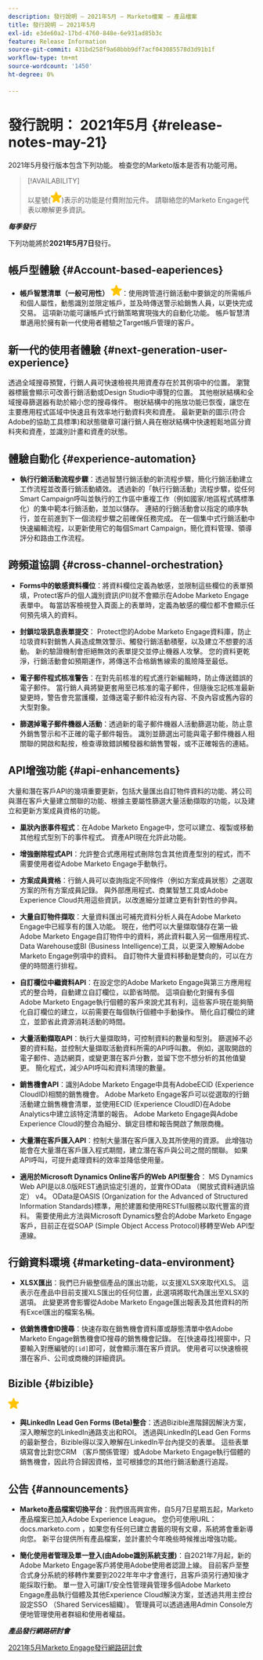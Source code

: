 ```yaml
---
description: 發行說明 — 2021年5月 — Marketo檔案 — 產品檔案
title: 發行說明 — 2021年5月
exl-id: e3de60a2-17bd-4760-848e-6e931ad85b3c
feature: Release Information
source-git-commit: 431bd258f9a68bbb9df7acf043085578d3d91b1f
workflow-type: tm+mt
source-wordcount: '1450'
ht-degree: 0%

---
```


# 發行說明： 2021年5月 {#release-notes-may-21}

2021年5月發行版本包含下列功能。 檢查您的Marketo版本是否有功能可用。

>[!AVAILABILITY]
>
>以星號(![](assets/yellow-star.png))表示的功能是付費附加元件。 請聯絡您的Marketo Engage代表以瞭解更多資訊。

**_每季發行_**

下列功能將於&#x200B;**2021年5月7日**&#x200B;發行。

## 帳戶型體驗 {#Account-based-eaperiences}

* **帳戶智慧清單（一般可用性）** ![](assets/yellow-star.png)：使用跨管道行銷活動中要鎖定的所需帳戶和個人屬性，動態識別並限定帳戶，並及時傳送警示給銷售人員，以更快完成交易。 這項新功能可讓帳戶式行銷策略實現強大的自動化功能。 帳戶智慧清單適用於擁有新一代使用者體驗之Target帳戶管理的客戶。

## 新一代的使用者體驗 {#next-generation-user-experience}

透過全域搜尋預覽，行銷人員可快速檢視共用資產存在於其例項中的位置。 瀏覽器標籤會顯示可改善行銷活動或Design Studio中導覽的位置。 其他樹狀結構和全域搜尋篩選器有助於縮小您的搜尋條件。 樹狀結構中的拖放功能已恢復，讓您在主要應用程式區域中快速且有效率地行動資料夾和資產。 最新更新的圖示(符合Adobe的協助工具標準)和狀態徽章可讓行銷人員在樹狀結構中快速輕鬆地區分資料夾和資產，並識別計畫和資產的狀態。

## 體驗自動化 {#experience-automation}

* **執行行銷活動流程步驟**：透過智慧行銷活動的新流程步驟，簡化行銷活動建立工作流程並改善行銷活動績效。 透過新的「執行行銷活動」流程步驟，從任何Smart Campaign呼叫並執行的工作區中重複工作（例如國家/地區程式碼標準化）的集中範本行銷活動，並加以儲存。 連結的行銷活動會以指定的順序執行，並在前進到下一個流程步驟之前確保任務完成。 在一個集中式行銷活動中快速編輯流程，以更新使用它的每個Smart Campaign，簡化資料管理、領導評分和路由工作流程。

## 跨頻道協調 {#cross-channel-orchestration}

* **Forms中的敏感資料欄位**：將資料欄位定義為敏感，並限制這些欄位的表單預填，Protect客戶的個人識別資訊(PII)就不會顯示在Adobe Marketo Engage表單中。 每當訪客檢視登入頁面上的表單時，定義為敏感的欄位都不會顯示任何預先填入的資料。

* **封鎖垃圾訊息表單提交**： Protect您的Adobe Marketo Engage資料庫，防止垃圾資料對銷售人員造成無效警示、觸發行銷活動積壓，以及建立不想要的活動。 新的驗證機制會拒絕無效的表單提交並停止機器人攻擊。 您的資料更乾淨，行銷活動會如預期運作，將傳送不合格銷售線索的風險降至最低。

* **電子郵件程式核准警告**：在對先前核准的程式進行新編輯時，防止傳送錯誤的電子郵件。  當行銷人員將變更套用至已核准的電子郵件，但隨後忘記核准最新變更時，警告會充當護欄，並傳送電子郵件給沒有內容、不良內容或舊內容的大型對象。

* **篩選掉電子郵件機器人活動**：透過新的電子郵件機器人活動篩選功能，防止意外銷售警示和不正確的電子郵件報告。 識別並篩選出可能與電子郵件機器人相關聯的開啟和點按，檢查導致錯誤觸發器和銷售警報，或不正確報告的連結。

## API增強功能 {#api-enhancements}

大量和潛在客戶API的幾項重要更新，包括大量匯出自訂物件資料的功能、將公司與潛在客戶大量建立關聯的功能、根據主要屬性篩選大量活動擷取的功能，以及建立和更新方案成員資格的功能。

* **巢狀內嵌事件程式**：在Adobe Marketo Engage中，您可以建立、複製或移動其他程式型別下的事件程式。 資產API現在允許此功能。

* **增強刪除程式API**：允許整合式應用程式刪除包含其他資產型別的程式，而不需要使用者從Adobe Marketo Engage手動執行。

* **方案成員資格**：行銷人員可以查詢指定不同條件（例如方案成員狀態）之選取方案的所有方案成員記錄。 與外部應用程式、商業智慧工具或Adobe Experience Cloud共用這些資訊，以改進細分並建立更有針對性的參與。

* **大量自訂物件擷取**：大量資料匯出可補充資料分析人員在Adobe Marketo Engage中已經享有的匯入功能。 現在，他們可以大量擷取儲存在第一級Adobe Marketo Engage自訂物件中的資料，將此資料載入另一個應用程式、Data Warehouse或BI (Business Intelligence)工具，以更深入瞭解Adobe Marketo Engage例項中的資料。  自訂物件大量資料移動是雙向的，可以在方便的時間進行排程。

* **自訂欄位中繼資料API**：在設定您的Adobe Marketo Engage與第三方應用程式的整合時，自動建立自訂欄位，以節省時間。 這項自動化對擁有多個Adobe Marketo Engage執行個體的客戶來說尤其有利，這些客戶現在能夠簡化自訂欄位的建立，以前需要在每個執行個體中手動操作。 簡化自訂欄位的建立，並節省此資源消耗活動的時間。

* **大量活動擷取API**：執行大量擷取時，可控制資料的數量和型別。 篩選掉不必要的資料點，並控制大量擷取活動資料所需的API呼叫數。  例如，選取開啟的電子郵件、造訪網頁，或變更潛在客戶分數，並留下您不想分析的其他值變更。 簡化程式，減少API呼叫和資料清理的數量。

* **銷售機會API**：識別Adobe Marketo Engage中具有AdobeECID (Experience CloudID)相關的銷售機會。  Adobe Marketo Engage客戶可以從選取的行銷活動建立銷售機會清單，並使用ECID (Experience CloudID)在Adobe Analytics中建立該特定清單的報告。 Adobe Marketo Engage與Adobe Experience Cloud的整合為細分、鎖定目標和報告開啟了無限商機。

* **大量潛在客戶匯入API**：控制大量潛在客戶匯入及其所使用的資源。 此增強功能會在大量潛在客戶匯入程式期間，建立潛在客戶與公司之間的關聯。 如果API呼叫，可提升處理資料的效率並降低使用量。

* **適用於Microsoft Dynamics Online客戶的Web API型整合**： MS Dynamics Web API是以8.0版REST通訊協定引進的，並實作OData （開放式資料通訊協定） v4。 OData是OASIS (Organization for the Advanced of Structured Information Standards)標準，用於建置和使用RESTful服務以取代豐富的資料。 需要使用此方法與Microsoft Dynamics整合的Adobe Marketo Engage客戶，目前正在從SOAP (Simple Object Access Protocol)移轉至Web API型連線。

## 行銷資料環境 {#marketing-data-environment}

* **XLSX匯出**：我們已升級整個產品的匯出功能，以支援XLSX來取代XLS。 這表示在產品中目前支援XLS匯出的任何位置，此選項將取代為匯出至XLSX的選項。 此變更將會影響從Adobe Marketo Engage匯出報表及其他資料的所有Excel匯出的檔案名稱。

* **依銷售機會ID搜尋**：快速存取在銷售機會資料庫或靜態清單中依Adobe Marketo Engage銷售機會ID搜尋的銷售機會記錄。 在[快速尋找]視窗中，只要輸入對應編號的`[id]`即可，就會顯示潛在客戶資訊。 使用者可以快速檢視潛在客戶、公司或商機的詳細資訊。

## Bizible {#bizible}

![](assets/yellow-star.png)

* **與LinkedIn Lead Gen Forms (Beta)整合**：透過Bizible進階歸因解決方案，深入瞭解您的LinkedIn通路支出和ROI。 透過與LinkedIn的Lead Gen Forms的最新整合，Bizible得以深入瞭解在LinkedIn平台內提交的表單。 這些表單填寫會比對您CRM （客戶關係管理）或Adobe Marketo Engage執行個體的銷售機會，因此符合歸因資格，並可根據您的其他行銷活動進行追蹤。

## 公告 {#announcements}

* **Marketo產品檔案切換平台**：我們很高興宣佈，自5月7日星期五起，Marketo產品檔案已加入Adobe Experience League。 您仍可使用URL： docs.marketo.com ，如果您有任何已建立書籤的現有文章，系統將會重新導向您。 新平台提供所有產品檔案，並計畫於今年晚些時候推出增強功能。

* **簡化使用者管理及單一登入(由Adobe識別系統支援)**：自2021年7月起，新的Adobe Marketo Engage客戶將使用Adobe使用者認證上線。 目前客戶至整合式身分系統的移轉作業要到2022年年中才會進行，且客戶須另行通知後才能採取行動。 單一登入可讓IT/安全性管理員管理多個Adobe Marketo Engage產品執行個體及其他Experience Cloud解決方案，並透過共用主控台設定SSO （Shared Services組織）。 管理員可以透過通用Admin Console方便地管理使用者群組和使用者權益。

**_產品發行網路研討會_**

[2021年5月Marketo Engage發行網路研討會](https://engage.marketo.com/May_21_Release_webinar_RegistrationPage.html)
